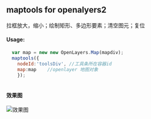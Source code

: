 ## maptools for openalyers2   
   拉框放大，缩小；绘制矩形、多边形要素；清空图元；复位
#### Usage:
```js
  var map = new new OpenLayers.Map(mapdiv);  
  maptools({
	nodeId:'toolsDiv', //工具条所在容器id
	map:map    //openlayer 地图对象
	});  
  
```
#### 效果图
![效果图](https://gitee.com/laokey/maptools/blob/master/images/maptools.jpg "maptools")
  
